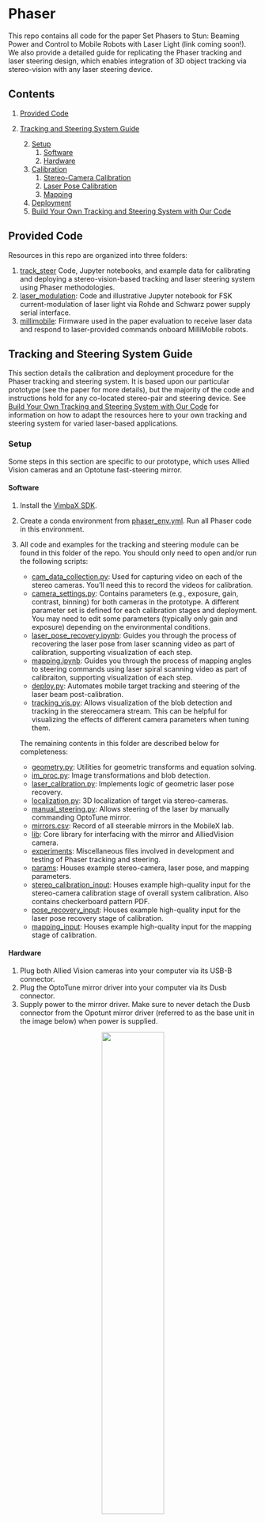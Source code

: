 # Phaser 
This repo contains all code for the paper Set Phasers to Stun: Beaming Power and Control to Mobile Robots with Laser Light (link coming soon!). We also provide a detailed guide for replicating the Phaser tracking and laser steering design, which enables integration of 3D object tracking via stereo-vision with any laser steering device. 

## Contents
1. [Provided Code](#provided-code)
2. [Tracking and Steering System Guide](#tracking-and-steering-system-guide)

    2. [Setup](#setup)
        1. [Software](#software)
        2. [Hardware](#hardware)
    3. [Calibration](#calibration)
        1. [Stereo-Camera Calibration](#stereo-camera-calibration)
        2. [Laser Pose Calibration](#laser-pose-calibration)
        3. [Mapping](#mapping)
    4. [Deployment](#deployment)
    5. [Build Your Own Tracking and Steering System with Our Code](#build-your-own-tracking-and-steering-system-with-our-code) 

## Provided Code
Resources in this repo are organized into three folders:

1. [track_steer](track_steer) Code, Jupyter notebooks, and example data for calibrating and deploying a stereo-vision-based tracking and laser steering system using Phaser methodologies.
2. [laser_modulation](laser_modulation): Code and illustrative Jupyter notebook for FSK current-modulation of laser light via Rohde and Schwarz power supply serial interface.
3. [millimobile](millimobile): Firmware used in the paper evaluation to receive laser data and respond to laser-provided commands onboard MilliMobile robots.

## Tracking and Steering System Guide
This section details the calibration and deployment procedure for the Phaser tracking and steering system. It is based upon our particular prototype (see the paper for more details), but the majority of the code and instructions hold for any co-located stereo-pair and steering device. See [Build Your Own Tracking and Steering System with Our Code](#build-your-own-tracking-and-steering-system-with-our-code) for information on how to adapt the resources here to your own tracking and steering system for varied laser-based applications.


### Setup
Some steps in this section are specific to our prototype, which uses Allied Vision cameras and an Optotune fast-steering mirror.

#### Software
1. Install the [VimbaX SDK](https://www.alliedvision.com/en/products/software/vimba-x-sdk/#c13326).
2. Create a conda environment from [phaser_env.yml](phaser_env.yml). Run all Phaser code in this environment.
3. All code and examples for the tracking and steering module can be found in this folder of the repo. You should only need to open and/or run the following scripts: 
    * [cam_data_collection.py](cam_data_collection.py): Used for capturing video on each of the stereo cameras. You’ll need this to record the videos for calibration.
    * [camera_settings.py](camera_settings.py): Contains parameters (e.g., exposure, gain, contrast, binning) for both cameras in the prototype. A different parameter set is defined for each calibration stages and deployment. You may need to edit some parameters (typically only gain and exposure) depending on the environmental conditions.
    * [laser_pose_recovery.ipynb](laser_pose_recovery.ipynb): Guides you through the process of recovering the laser pose from laser scanning video as part of calibration, supporting visualization of each step. 
    * [mapping.ipynb](mapping.ipynb): Guides you through the process of mapping angles to steering commands using laser spiral scanning video as part of calibraiton, supporting visualization of each step.
    *  [deploy.py](deploy.py): Automates mobile target tracking and steering of the laser beam post-calibration.
    *  [tracking_vis.py](tracking_vis.py): Allows visualization of the blob detection and tracking in the stereocamera stream. This can be helpful for visualizing the effects of different camera parameters when tuning them.
      
    The remaining contents in this folder are described below for completeness:
    * [geometry.py](geometry.py): Utilities for geometric transforms and equation solving.
    * [im_proc.py](im_proc.py): Image transformations and blob detection.
    * [laser_calibration.py](laser_calibration.py): Implements logic of geometric laser pose recovery.
    * [localization.py](localization.py): 3D localization of target via stereo-cameras.
    * [manual_steering.py](manual_steering.py): Allows steering of the laser by manually commanding OptoTune mirror.
    * [mirrors.csv](mirrors.csv): Record of all steerable mirrors in the MobileX lab.
    * [lib](lib): Core library for interfacing with the mirror and AlliedVision camera.
    * [experiments](experiments): Miscellaneous files involved in development and testing of Phaser tracking and steering.
    * [params](params): Houses example stereo-camera, laser pose, and mapping parameters.
    * [stereo_calibration_input](stereo_calibration_input): Houses example high-quality input for the stereo-camera calibration stage of overall system calibration. Also contains checkerboard pattern PDF.
    * [pose_recovery_input](pose_recovery_input): Houses example high-quality input for the laser pose recovery stage of calibration.
    * [mapping_input](mapping_input): Houses example high-quality input for the mapping stage of calibration.

#### Hardware
1. Plug both Allied Vision cameras into your computer via its USB-B connector.  
2. Plug the OptoTune mirror driver into your computer via its Dusb connector. 
3. Supply power to the mirror driver. Make sure to never detach the Dusb connector from the Opotunt mirror driver (referred to as the base unit in the image below) when power is supplied. 
<p align="center">
    <img width="50%" height="50%" src="imgs/optotune_driver.png">
</p>

4. Adjustments. The Phaser prototype requires little manual adjustments or tuning. Assuming the laser diode module has already been installed, you should only need to touch two hardware components at any time during operation. 
    * Switchable optical filters. During calibration, we want the system to be able to view and localize the laser spot, requiring a filter that passes light at the laser wavelength (or no filter at all). During deployment, we want to block the laser light to prevent interference with the tracking of the target. To accommodate this the prototype is equipped with switchable optical filters, which can be shifted into either mode - **NONE** or **BLOCK** -  by simply pushing the apparatus up/down, as demonstrated below. Make sure to ensure that the filters have been shifted to the correct mode during each calibration stage and operation. All steps below will specify the required filter operation mode.
          <p align="center">
            <img width="50%" height="50%" src="imgs/filters.gif">
        </p> 
    * Laser module position. The laser diode in the laser module, marked below, should be positioned so that when zero voltage is applied to the mirror, the beam exits at roughly 0 degrees in both the X and Y directions. This can be tuned using the knobs on the XY mount. Additionally, the beam’s divergence can be tuned by sliding the module along the rails, which changes the diode’s depth relative to the aspheric lens. I recommend adjusting the depth for divergence purposes, and then making XY adjustments. The XY position doesn’t need to be absolutely perfect; the calibration procedure handles misalignment. A better alignment simply means that Phaser will have less clipping of the beam by the mirror enclosure and thus larger steering range. The image below shows XY mount knob, alongside examples of a well-centered and well-collimated laser exiting the prototype.
    <p align="center">
        <img src="imgs/laser_tuning.png">
    </p>

5. Besides the Phaser prototype itself, you’ll need a checkerboard with 5x8 29 mm squares for stereo-camera calibration. A PDF of this can be found in [stereo_calibration_input](stereo_calibration_input), and printed and pasted to a rigid board. Make sure to paste with minimal wrinkles or bends, as the planar geometry of the board is essential to proper stereo-camera calibration.


### Calibration

Calibration consists of three stages that must be performed sequentially. 
1. Stereo-camera calibration
2. Laser pose recovery
3. Steering device mapping
Each part takes as input a video of the checkerboard captured from the stereo-camera. Technically a continuous video can be taken and used for all stages, but in practice it is easier to capture one individual video for each stage. 

Do not jostle or change component positions between the calibration and deployment stages. Slight shifts of components within the prototype necessitate re-calibration. 


#### Stereo-Camera Calibration

Phaser’s stereo-cameras are calibrated with a traditional checkerboard procedure. 
1. Switch filters to NONE.
2. Keep the laser off. 
3. Collect checkerboard images for stereo-calibration. To do so , run the function [dual_vimba_cap]([https://github.com/MobileX-CU/PowerDelivery/blob/main/system/v4/controller/cam_data_collection.py#L320) in [cam_data_collection.py](cam_data_collection.py), specifying the path to the folder to save images, and also whether you want to collect in manual mode.  Collecting in manual mode means you will be prompted to accept frames before saving them to use for calibration. Images from each camera will be saved in a RIGHT and LEFT folder at your specified path. An example of a good set of stereo-calibration images can be found in [stereo_calibration_input/example/images](stereo_calibration_input/example/images). Some general Tips for collecting good calibration images:
    * Use manual mode to ensure the images used for the stereo-camera calibration are high-quality. You can move the checkerboard and then when happy with the position, capture and accept a frame for saving.
    * Ensure the exposure and gain (set within the entries of [camera_settings.py](camera_settings.py) starting with “checkerboard”) are sufficient to see the corners and definition of the checkerboard well, but avoid oversaturation or exposure of the images (i.e., we don’t want the frames to be too bright).
    * Capture images with the checkerboard at a range of positions and angles in both camera views, with it fully visible in a majority. It’s typically good to have the checkerboard relatively close to the cameras to ensure high resolution of the board in images. Around 50 diverse images should be sufficient.
    * Aim for a reprojection error well below 1. 
4. Run stereo-calibration by instantiating a [StereoCameraCalibrator](https://github.com/MobileX-CU/PowerDelivery/blob/main/system/v4/controller/stereo_calibration.py#L161) in [stereo_calibration.py]( stereo_calibration.py) with the first two arguments changed to the path of your images captured in step 3 above. The function will return the parameters of the stereo-pair. Save these as a pkl file.


#### Laser Pose Calibration

Laser pose calibration requires a set of images showing the laser spot after scanning along its X and Y axes and striking the checkerboard at several different depths. Technically we only need a set of images at two depths. However, I find that it’s better to use at least four depths. 
1. Keep the filters at **NONE**. 
2. Turn on the laser, keeping the current quite low. We don’t need a very bright spot for this. 
3. Have handy some apparatus for fixing a planar surface at several depths relative to the system. You will need to have it absolutely still during each set of scans. Some tips:
    * I recommend using a solid colored surface rather than the checkerboard, just because the spot can register in the images as distorted if it strikes a patterned area. We want it to be a well-defined circle.
    * Use depths separated by at least around 15cm, and within ~30-80cm of the prototype cameras.
    * Make sure at each depth, the full scanning plane is visible in both cameras.
5. Collect the camera data for pose recovery. To do so, run [pose_recovery_collection](https://github.com/MobileX-CU/PowerDelivery/blob/main/system/v4/controller/cam_data_collection.py#L190) in [cam_data_collection.py](cam_data_collection.py), specifying the path to the directory to save images, the number of depths you will scan at, and the mirror range scale (keep this at 1). The script will steer the laser to spots along its X and Y axes to trace an X-mark. At each scan point, it will capture images which you can accept. An example of good images can be found at [pose_recovery_input/images/](pose_recovery_input/images/) for 4 depths (i.e., planes). Some tips:
    * **If the spot is not on the board, DON’T accept the images. It’s critical that all images of spots are spots on the board.**
    * In the example images, you can see that the laser spot appears bright and distinct in the frames. This is ideal. This can be achieved by tuning the exposure/gain of the cameras as well as the laser power. We don’t want the laser spot to be too bright though, otherwise it can appear kind of distorted in images which is not good for blob detection accuracy.
    *  If the spot has just moved off the board, you can move to the next axis immediately rather than wait for all of the rest of the scans on the axis.  When the script indicates that it’s ready to scan at the next depth, move the checkerboard to a new depth relative to the stereo-camera
6. Run the pose recovery algorithm. To do so, run [laser_pose_receovery.ipynb](laser_pose_receovery.ipynb). Update the variables images_path, points_path, stereo_params_path, num_depths, and laser_pose_path appropriately. The result of the algorithm is the laser pose parameters saved at the path specified by laser_pose_path.
    * The first thing the notebook will do is extract the 2D points corresponding to the laser spot on the plane during all scan images by running blob detection. If the manual_approve argument to get_laser_pose_recovery_points2d is True, you will be prompted to approve all blob detections before saving them for future use in the pose recovery process. It’s a good idea to do this, because high-quality, accurate blobs are important for future steps of pose recovery.
    * Once 2D point extraction is done, the rest is automated.
    * Run the notebook as it is in the Github to see example correct outputs at each step. An important intermediate to check is the angle between the tangent planes outputted by the script (pictured below). If it is not close to 90, your scan points are likely not good enough. 
    <p align="center">
            <img width="50%" height="50%" src="imgs/angles.png">
    </p> 
   
#### Mapping

The final stage of calibration determines the relationship between outgoing laser angles and steering commands to the mirror by fitting a function to spiral scan points. 
1. Keep the filters at **NONE**. 
2. Turn on the laser, keeping the current quite low. We still don’t need a very bright spot for this. 
3. Prepare a large planar surface for the spiral scan to be performed on. Technically this surface could be the checkerboard, but I recommend a larger solid-colored surface like the floor in the lab. This surface should ideally be at least 80 cm from the system cameras, to maximize the area of the surface as simultaneously viewed by both cameras. 
4. Collect the camera data for mapping. To do so, run [mapping_collection](https://github.com/MobileX-CU/PowerDelivery/blob/main/system/v4/controller/cam_data_collection.py#L66) in [cam_data_collection.py](cam_data_collection.py), specifying the path to the directory to save images, whether or not you want to manually approve each scan point (which is not really necessary for this stage, unlike in the laser poser recovery stage where it is recommended), the mirror range scale (keep this at 1), and the spiral_scale. The script will steer the laser in a spiral and take a picture at each scan point. Some notes and tips:
    * The spiral scale is proportional to the diameter of the spiral that will be scanned. You can tune this based on the size of your available scanning plane.
    * As in the laser pose recovery stage, we want the laser spot to appear very bright and distinct in the frames. This can be achieved by tuning the exposure/gain of the cameras as well as the laser power. We don’t want the laser spot to be too bright though, otherwise it can appear kind of distorted in images which is not good for blob detection accuracy. 
6. Run the mapping algorithm. To do so, run [mapping.ipynb](mapping.ipynb). Update the variables `stereo_params_path`, `laser_pose_path`, `images_path`, and `points_path` appropriately. The result of the algorithm is the mapping parameters saved as mir_x_popt.npy and mir_y_popt.npy in output folder path specified in `get_mapping_functions()`. Some notes:
    * The first thing it will do is extract the 2D points corresponding to the laser spot on the plane during all scan images by running blob detection. If the manual_approve argument to `get_mapping_points2d` is True, you will be prompted to approve all blob detections before saving them for future use in the mapping process. It’s a good idea to do this, because high-quality, accurate blobs are important for future steps of mapping.
    * Once 2D point extraction is done, the rest is automated.
    * Run the notebook as it is in the Github to see example correct outputs at each step. It’s important thing to see is relatively well-defined spirals and a reasonable fitted plane in 3D, like below (from the notebook output).
    <p align="center">
            <img width="50%" height="50%" src="imgs/mapping.png">
    </p> 
   

### Deployment

With calibration done, the deployment is relatively simple, automated fully by [deploy.py](deploy.py). It’s important to not jostle or move between calibration and deployment. Slight shifts of components within the prototype could render the parameters outdated.
1. Set the filters to **BLOCK**.
2. Obtain your retroreflective marker.
3. Edit the variables `stereo_params_path`, `laser_params_path`, `mirror_x_params_path`, and `mirror_y_params_path` in [deploy.py](deploy.py) with paths to the parameters you recovered in your calibration stage.
4. Turn on the LEDs. 
5. Tune the deployment exposure and gain in [camera_settings.py](camera_settings.py) so that the background and scene are very dark. The retroreflector should appear as a bright blob against a largely black background background. To test out different exposure and gains, it is helpful to use [tracking_vis.py](tracking_vis.py)
6. Turn on the laser with whatever power desired for your tests/operation setting. 
7. Run [deploy.py](deploy.py) and tracking and steering will run automatically and continuously. 

### Build Your Own Tracking and Steering System with Our Code
Coming soon!